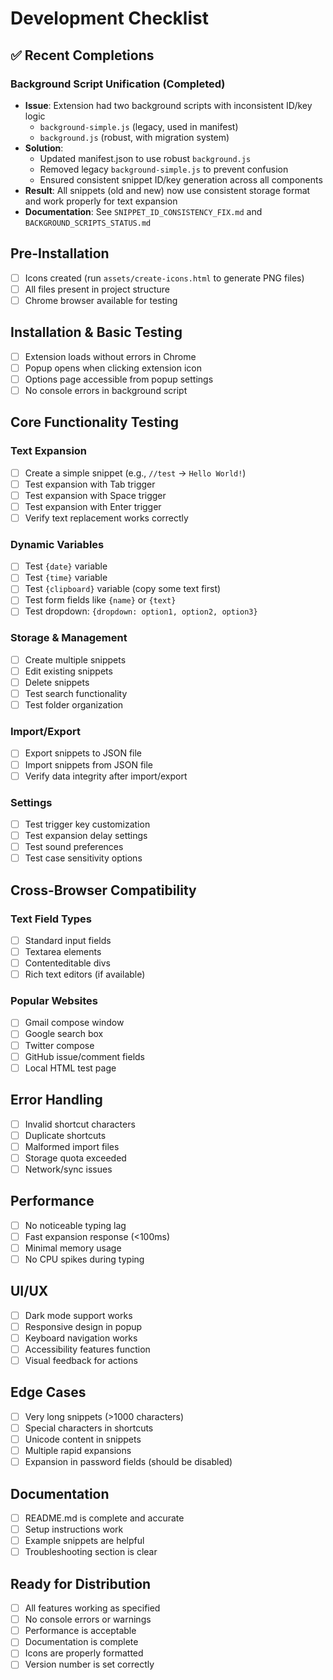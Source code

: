 # Development Checklist

## ✅ Recent Completions

### Background Script Unification (Completed)
- **Issue**: Extension had two background scripts with inconsistent ID/key logic
  - `background-simple.js` (legacy, used in manifest)
  - `background.js` (robust, with migration system)
- **Solution**: 
  - Updated manifest.json to use robust `background.js`
  - Removed legacy `background-simple.js` to prevent confusion
  - Ensured consistent snippet ID/key generation across all components
- **Result**: All snippets (old and new) now use consistent storage format and work properly for text expansion
- **Documentation**: See `SNIPPET_ID_CONSISTENCY_FIX.md` and `BACKGROUND_SCRIPTS_STATUS.md`

## Pre-Installation

- [ ] Icons created (run `assets/create-icons.html` to generate PNG files)
- [ ] All files present in project structure
- [ ] Chrome browser available for testing

## Installation & Basic Testing

- [ ] Extension loads without errors in Chrome
- [ ] Popup opens when clicking extension icon
- [ ] Options page accessible from popup settings
- [ ] No console errors in background script

## Core Functionality Testing

### Text Expansion
- [ ] Create a simple snippet (e.g., `//test` → `Hello World!`)
- [ ] Test expansion with Tab trigger
- [ ] Test expansion with Space trigger
- [ ] Test expansion with Enter trigger
- [ ] Verify text replacement works correctly

### Dynamic Variables
- [ ] Test `{date}` variable
- [ ] Test `{time}` variable
- [ ] Test `{clipboard}` variable (copy some text first)
- [ ] Test form fields like `{name}` or `{text}`
- [ ] Test dropdown: `{dropdown: option1, option2, option3}`

### Storage & Management
- [ ] Create multiple snippets
- [ ] Edit existing snippets
- [ ] Delete snippets
- [ ] Test search functionality
- [ ] Test folder organization

### Import/Export
- [ ] Export snippets to JSON file
- [ ] Import snippets from JSON file
- [ ] Verify data integrity after import/export

### Settings
- [ ] Test trigger key customization
- [ ] Test expansion delay settings
- [ ] Test sound preferences
- [ ] Test case sensitivity options

## Cross-Browser Compatibility

### Text Field Types
- [ ] Standard input fields
- [ ] Textarea elements
- [ ] Contenteditable divs
- [ ] Rich text editors (if available)

### Popular Websites
- [ ] Gmail compose window
- [ ] Google search box
- [ ] Twitter compose
- [ ] GitHub issue/comment fields
- [ ] Local HTML test page

## Error Handling
- [ ] Invalid shortcut characters
- [ ] Duplicate shortcuts
- [ ] Malformed import files
- [ ] Storage quota exceeded
- [ ] Network/sync issues

## Performance
- [ ] No noticeable typing lag
- [ ] Fast expansion response (<100ms)
- [ ] Minimal memory usage
- [ ] No CPU spikes during typing

## UI/UX
- [ ] Dark mode support works
- [ ] Responsive design in popup
- [ ] Keyboard navigation works
- [ ] Accessibility features function
- [ ] Visual feedback for actions

## Edge Cases
- [ ] Very long snippets (>1000 characters)
- [ ] Special characters in shortcuts
- [ ] Unicode content in snippets
- [ ] Multiple rapid expansions
- [ ] Expansion in password fields (should be disabled)

## Documentation
- [ ] README.md is complete and accurate
- [ ] Setup instructions work
- [ ] Example snippets are helpful
- [ ] Troubleshooting section is clear

## Ready for Distribution
- [ ] All features working as specified
- [ ] No console errors or warnings
- [ ] Performance is acceptable
- [ ] Documentation is complete
- [ ] Icons are properly formatted
- [ ] Version number is set correctly
